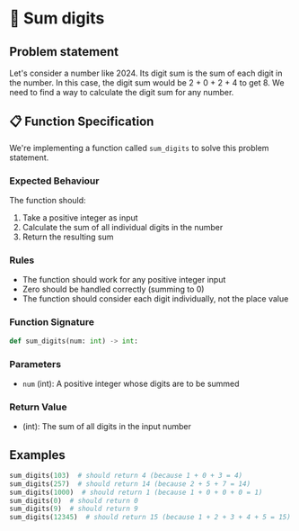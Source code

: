 # 🧮 Sum digits

## Problem statement

Let's consider a number like 2024. Its digit sum is the sum of each digit in the number. In this case, the digit sum would be 2 + 0 + 2 + 4 to get 8. We need to find a way to calculate the digit sum for any number.

## 📋 Function Specification

We're implementing a function called `sum_digits` to solve this problem statement.

### Expected Behaviour

The function should:

1. Take a positive integer as input
2. Calculate the sum of all individual digits in the number
3. Return the resulting sum

### Rules

- The function should work for any positive integer input
- Zero should be handled correctly (summing to 0)
- The function should consider each digit individually, not the place value

### Function Signature

```python
def sum_digits(num: int) -> int:
```

### Parameters

- `num` (int): A positive integer whose digits are to be summed

### Return Value

- (int): The sum of all digits in the input number

## Examples

```python
sum_digits(103)  # should return 4 (because 1 + 0 + 3 = 4)
sum_digits(257)  # should return 14 (because 2 + 5 + 7 = 14)
sum_digits(1000)  # should return 1 (because 1 + 0 + 0 + 0 = 1)
sum_digits(0)  # should return 0
sum_digits(9)  # should return 9
sum_digits(12345)  # should return 15 (because 1 + 2 + 3 + 4 + 5 = 15)
```
